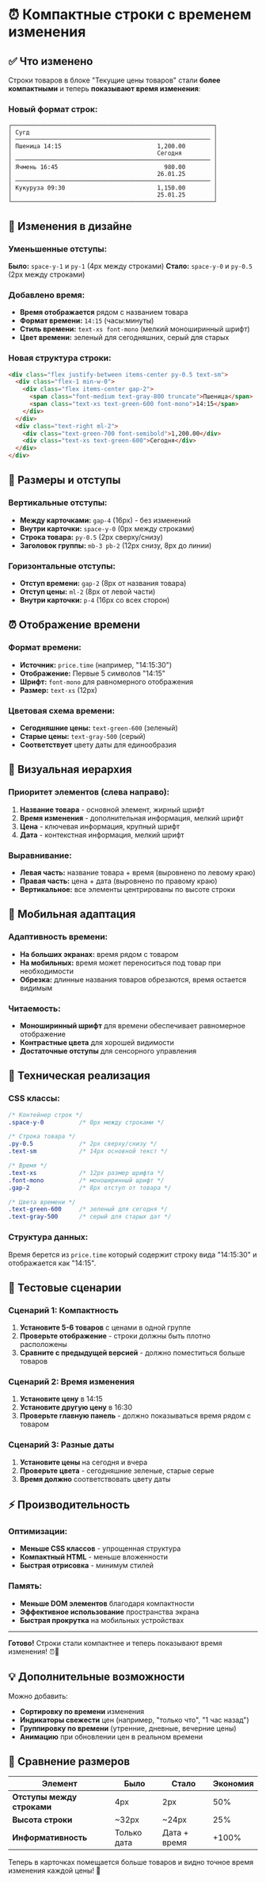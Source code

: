 # ⏰ Компактные строки с временем изменения

## ✅ Что изменено

Строки товаров в блоке "Текущие цены товаров" стали **более компактными** и теперь **показывают время изменения**:

### Новый формат строк:
```
┌─────────────────────────────────────────────────────────┐
│ Сугд                                                    │
│ ─────────────────────────────────────────────────────── │
│ Пшеница 14:15                           1,200.00        │
│                                         Сегодня         │
│ ─────────────────────────────────────────────────────── │
│ Ячмень 16:45                              980.00        │
│                                         26.01.25        │
│ ─────────────────────────────────────────────────────── │
│ Кукуруза 09:30                          1,150.00        │
│                                         25.01.25        │
└─────────────────────────────────────────────────────────┘
```

## 🎯 Изменения в дизайне

### Уменьшенные отступы:
**Было:** `space-y-1` и `py-1` (4px между строками)
**Стало:** `space-y-0` и `py-0.5` (2px между строками)

### Добавлено время:
- **Время отображается** рядом с названием товара
- **Формат времени:** `14:15` (часы:минуты)
- **Стиль времени:** `text-xs font-mono` (мелкий моноширинный шрифт)
- **Цвет времени:** зеленый для сегодняшних, серый для старых

### Новая структура строки:
```html
<div class="flex justify-between items-center py-0.5 text-sm">
  <div class="flex-1 min-w-0">
    <div class="flex items-center gap-2">
      <span class="font-medium text-gray-800 truncate">Пшеница</span>
      <span class="text-xs text-green-600 font-mono">14:15</span>
    </div>
  </div>
  <div class="text-right ml-2">
    <div class="text-green-700 font-semibold">1,200.00</div>
    <div class="text-xs text-green-600">Сегодня</div>
  </div>
</div>
```

## 📏 Размеры и отступы

### Вертикальные отступы:
- **Между карточками:** `gap-4` (16px) - без изменений
- **Внутри карточки:** `space-y-0` (0px между строками)
- **Строка товара:** `py-0.5` (2px сверху/снизу)
- **Заголовок группы:** `mb-3 pb-2` (12px снизу, 8px до линии)

### Горизонтальные отступы:
- **Отступ времени:** `gap-2` (8px от названия товара)
- **Отступ цены:** `ml-2` (8px от левой части)
- **Внутри карточки:** `p-4` (16px со всех сторон)

## ⏰ Отображение времени

### Формат времени:
- **Источник:** `price.time` (например, "14:15:30")
- **Отображение:** Первые 5 символов "14:15"
- **Шрифт:** `font-mono` для равномерного отображения
- **Размер:** `text-xs` (12px)

### Цветовая схема времени:
- **Сегодняшние цены:** `text-green-600` (зеленый)
- **Старые цены:** `text-gray-500` (серый)
- **Соответствует** цвету даты для единообразия

## 🎨 Визуальная иерархия

### Приоритет элементов (слева направо):
1. **Название товара** - основной элемент, жирный шрифт
2. **Время изменения** - дополнительная информация, мелкий шрифт
3. **Цена** - ключевая информация, крупный шрифт
4. **Дата** - контекстная информация, мелкий шрифт

### Выравнивание:
- **Левая часть:** название товара + время (выровнено по левому краю)
- **Правая часть:** цена + дата (выровнено по правому краю)
- **Вертикальное:** все элементы центрированы по высоте строки

## 📱 Мобильная адаптация

### Адаптивность времени:
- **На больших экранах:** время рядом с товаром
- **На мобильных:** время может переноситься под товар при необходимости
- **Обрезка:** длинные названия товаров обрезаются, время остается видимым

### Читаемость:
- **Моноширинный шрифт** для времени обеспечивает равномерное отображение
- **Контрастные цвета** для хорошей видимости
- **Достаточные отступы** для сенсорного управления

## 🔧 Техническая реализация

### CSS классы:
```css
/* Контейнер строк */
.space-y-0          /* 0px между строками */

/* Строка товара */
.py-0.5             /* 2px сверху/снизу */
.text-sm            /* 14px основной текст */

/* Время */
.text-xs            /* 12px размер шрифта */
.font-mono          /* моноширинный шрифт */
.gap-2              /* 8px отступ от товара */

/* Цвета времени */
.text-green-600     /* зеленый для сегодня */
.text-gray-500      /* серый для старых дат */
```

### Структура данных:
Время берется из `price.time` который содержит строку вида "14:15:30" и отображается как "14:15".

## 🧪 Тестовые сценарии

### Сценарий 1: Компактность
1. **Установите 5-6 товаров** с ценами в одной группе
2. **Проверьте отображение** - строки должны быть плотно расположены
3. **Сравните с предыдущей версией** - должно поместиться больше товаров

### Сценарий 2: Время изменения
1. **Установите цену** в 14:15
2. **Установите другую цену** в 16:30
3. **Проверьте главную панель** - должно показываться время рядом с товаром

### Сценарий 3: Разные даты
1. **Установите цены** на сегодня и вчера
2. **Проверьте цвета** - сегодняшние зеленые, старые серые
3. **Время должно** соответствовать цвету даты

## ⚡ Производительность

### Оптимизации:
- **Меньше CSS классов** - упрощенная структура
- **Компактный HTML** - меньше вложенности
- **Быстрая отрисовка** - минимум стилей

### Память:
- **Меньше DOM элементов** благодаря компактности
- **Эффективное использование** пространства экрана
- **Быстрая прокрутка** на мобильных устройствах

---

**Готово!** Строки стали компактнее и теперь показывают время изменения! ⏰📏

## 💡 Дополнительные возможности

Можно добавить:
- **Сортировку по времени** изменения
- **Индикаторы свежести** цен (например, "только что", "1 час назад")
- **Группировку по времени** (утренние, дневные, вечерние цены)
- **Анимацию** при обновлении цен в реальном времени

## 🎯 Сравнение размеров

| Элемент | Было | Стало | Экономия |
|---------|------|-------|----------|
| **Отступы между строками** | 4px | 2px | 50% |
| **Высота строки** | ~32px | ~24px | 25% |
| **Информативность** | Только дата | Дата + время | +100% |

Теперь в карточках помещается больше товаров и видно точное время изменения каждой цены! 🚀